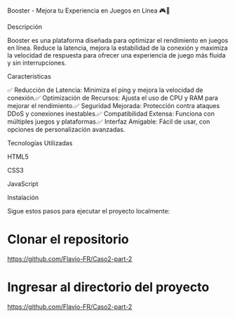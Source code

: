 Booster - Mejora tu Experiencia en Juegos en Línea 🎮🚀

Descripción

Booster es una plataforma diseñada para optimizar el rendimiento en juegos en línea. Reduce la latencia, mejora la estabilidad de la conexión y maximiza la velocidad de respuesta para ofrecer una experiencia de juego más fluida y sin interrupciones.

Características

✅ Reducción de Latencia: Minimiza el ping y mejora la velocidad de conexión.✅ Optimización de Recursos: Ajusta el uso de CPU y RAM para mejorar el rendimiento.✅ Seguridad Mejorada: Protección contra ataques DDoS y conexiones inestables.✅ Compatibilidad Extensa: Funciona con múltiples juegos y plataformas.✅ Interfaz Amigable: Fácil de usar, con opciones de personalización avanzadas.

Tecnologías Utilizadas

HTML5

CSS3

JavaScript

Instalación

Sigue estos pasos para ejecutar el proyecto localmente:

# Clonar el repositorio
https://github.com/Flavio-FR/Caso2-part-2

# Ingresar al directorio del proyecto
https://github.com/Flavio-FR/Caso2-part-2




